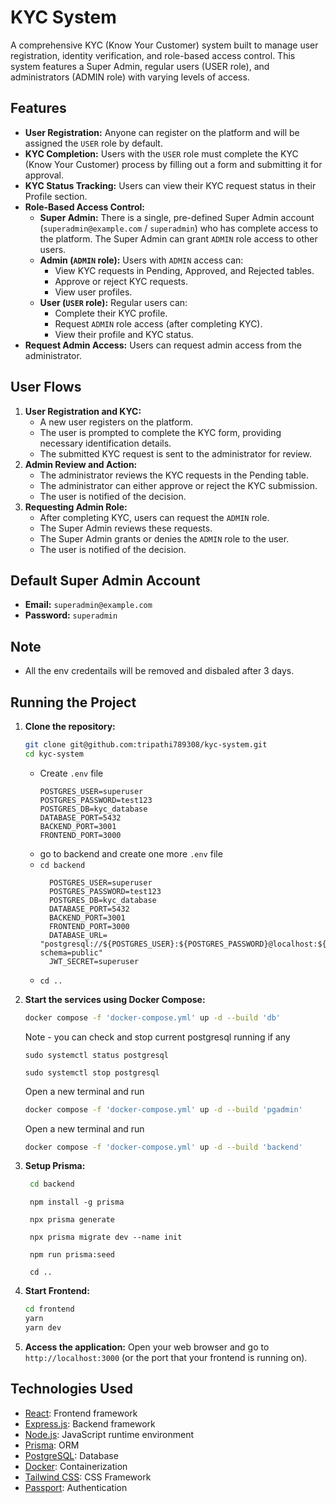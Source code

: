 # KYC System

A comprehensive KYC (Know Your Customer) system built to manage user registration, identity verification, and role-based access control. This system features a Super Admin, regular users (USER role), and administrators (ADMIN role) with varying levels of access.

## Features

-   **User Registration:** Anyone can register on the platform and will be assigned the `USER` role by default.
-   **KYC Completion:** Users with the `USER` role must complete the KYC (Know Your Customer) process by filling out a form and submitting it for approval.
-   **KYC Status Tracking:** Users can view their KYC request status in their Profile section.
-   **Role-Based Access Control:**
    -   **Super Admin:** There is a single, pre-defined Super Admin account (`superadmin@example.com` / `superadmin`) who has complete access to the platform. The Super Admin can grant `ADMIN` role access to other users.
    -   **Admin (`ADMIN` role):** Users with `ADMIN` access can:
        -   View KYC requests in Pending, Approved, and Rejected tables.
        -   Approve or reject KYC requests.
        -   View user profiles.
    -   **User (`USER` role):** Regular users can:
        -   Complete their KYC profile.
        -   Request `ADMIN` role access (after completing KYC).
        -   View their profile and KYC status.
-   **Request Admin Access:** Users can request admin access from the administrator.

## User Flows

1.  **User Registration and KYC:**
    -   A new user registers on the platform.
    -   The user is prompted to complete the KYC form, providing necessary identification details.
    -   The submitted KYC request is sent to the administrator for review.
2.  **Admin Review and Action:**
    -   The administrator reviews the KYC requests in the Pending table.
    -   The administrator can either approve or reject the KYC submission.
    -   The user is notified of the decision.
3.  **Requesting Admin Role:**
    -   After completing KYC, users can request the `ADMIN` role.
    -   The Super Admin reviews these requests.
    -   The Super Admin grants or denies the `ADMIN` role to the user.
    -   The user is notified of the decision.

## Default Super Admin Account

-   **Email:** `superadmin@example.com`
-   **Password:** `superadmin`

## Note
- All the env credentails will be removed and disbaled after 3 days.

## Running the Project

1.  **Clone the repository:**

    ```bash
    git clone git@github.com:tripathi789308/kyc-system.git
    cd kyc-system
    ```
    - Create `.env` file 
      ```
      POSTGRES_USER=superuser
      POSTGRES_PASSWORD=test123
      POSTGRES_DB=kyc_database
      DATABASE_PORT=5432
      BACKEND_PORT=3001
      FRONTEND_PORT=3000
      ```
    - go to backend and create one more `.env` file
    - `cd backend`
      ```
        POSTGRES_USER=superuser
        POSTGRES_PASSWORD=test123
        POSTGRES_DB=kyc_database
        DATABASE_PORT=5432
        BACKEND_PORT=3001
        FRONTEND_PORT=3000
        DATABASE_URL= "postgresql://${POSTGRES_USER}:${POSTGRES_PASSWORD}@localhost:${DATABASE_PORT}/${POSTGRES_DB}?schema=public"
        JWT_SECRET=superuser
      ```
    - `cd ..`

2.  **Start the services using Docker Compose:**

    ```bash
    docker compose -f 'docker-compose.yml' up -d --build 'db'
    ```
    Note - you can check and stop current postgresql running if any
    ```
    sudo systemctl status postgresql
    ```
    ```
    sudo systemctl stop postgresql
    ```

    Open a new terminal and run

    ```bash
    docker compose -f 'docker-compose.yml' up -d --build 'pgadmin'
    ```

    Open a new terminal and run

    ```bash
    docker compose -f 'docker-compose.yml' up -d --build 'backend' 
    ```

4.  **Setup Prisma:**
    ```bash
     cd backend
    ```
    ```
     npm install -g prisma
    ```
    ```
     npx prisma generate
    ```
    ```
     npx prisma migrate dev --name init
    ```
    ```
     npm run prisma:seed
    ```
    ```
     cd ..
    ```
    
5.  **Start Frontend:**

    ```bash
    cd frontend
    yarn
    yarn dev
    ```

6.  **Access the application:**
    Open your web browser and go to `http://localhost:3000` (or the port that your frontend is running on).

## Technologies Used

-   [React](https://reactjs.org/): Frontend framework
-   [Express.js](https://expressjs.com/): Backend framework
-   [Node.js](https://nodejs.org/): JavaScript runtime environment
-   [Prisma](https://www.prisma.io/): ORM
-   [PostgreSQL](https://www.postgresql.org/): Database
-   [Docker](https://www.docker.com/): Containerization
-   [Tailwind CSS](https://tailwindcss.com/): CSS Framework
-   [Passport](http://www.passportjs.org/): Authentication
